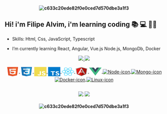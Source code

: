 <h4 align="center">  
    
  ![c633c20ede82f0e0ced7d570dbe3a1f3](https://media.giphy.com/media/oFvFtrhrmIFFe/giphy.gif)
    
</h4>



## Hi! i'm Filipe Alvim, i'm learning coding 📚 💻 👨‍💻

- Skills: Html, Css, JavaScript, Typescript

- I’m currently learning React, Angular, Vue.js Node.js, MongoDb, Docker
 

<div align="center">
  <a href="https://github.com/Alvimm">
  <img height="160em" src="https://github-readme-stats.vercel.app/api?username=Alvimm&show_icons=true&theme=gotham&include_all_commits=true&count_private=true"/>
  <img height="160em" src="https://github-readme-stats.vercel.app/api/top-langs/?username=Alvimm&layout=compact&langs_count=7&theme=gotham"/>
</div>
  
  <div style="display: inline_block" align="center" ><br>
<img align="center" alt="Html-icon" height="30" width="40" src="https://raw.githubusercontent.com/devicons/devicon/master/icons/html5/html5-original.svg">
  <img align="center" alt="Css-icon" height="30" width="40" src="https://raw.githubusercontent.com/devicons/devicon/master/icons/css3/css3-original.svg">
  <img align="center" alt="Js-icon" height="30" width="40" src="https://raw.githubusercontent.com/devicons/devicon/master/icons/javascript/javascript-plain.svg">
<img align="center" alt="Ts-icon" height="30" width="40" src="https://raw.githubusercontent.com/devicons/devicon/master/icons/typescript/typescript-plain.svg">
  <img align="center" alt="React-icon" height="30" width="40" src="https://raw.githubusercontent.com/devicons/devicon/master/icons/react/react-original.svg">
      <img align="center" alt="Angular-icon" height="30" width="40" src="https://github.com/devicons/devicon/blob/v2.15.1/icons/angularjs/angularjs-original.svg">
      <img align="center" alt="Vue-icon" height="30" width="40" src="https://github.com/devicons/devicon/blob/v2.15.1/icons/vuejs/vuejs-original.svg">
  <img align="center" alt="Node-icon" height="30" width="40" src="https://cdn.jsdelivr.net/gh/devicons/devicon/icons/nodejs/nodejs-original-wordmark.svg" />
  <img align="center" alt="Mongo-icon" height="30" width="40" src="https://cdn.jsdelivr.net/gh/devicons/devicon/icons/mongodb/mongodb-original-wordmark.svg" />
  <img align="center" alt="Docker-icon" height="30" width="40" src="https://cdn.jsdelivr.net/gh/devicons/devicon/icons/docker/docker-original.svg" />
  <img align="center" alt="Linux-icon" height="30" width="40" src="https://cdn.jsdelivr.net/gh/devicons/devicon/icons/linux/linux-plain.svg" />
</div>
  
##
  
  <div align="center">
    <a href = "mailto:filipe2012alvim@gmail.com"><img src="https://img.shields.io/badge/Gmail-D14836?style=for-the-badge&logo=gmail&logoColor=white" target="_blank"></a>
  <a href="https://www.linkedin.com/in/filipe-alvim-178518210/" target="_blank"><img src="https://img.shields.io/badge/-LinkedIn-%230077B5?style=for-the-badge&logo=linkedin&logoColor=white" target="_blank"></a> 
  </div> 
  
  <h4 align="center">  
    
  ![c633c20ede82f0e0ced7d570dbe3a1f3](https://media.giphy.com/media/1yk0v6WtCinP5Ptz6G/giphy.gif)
    
  </h4>

